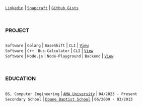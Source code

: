 [`Linkedin`](https://www.linkedin.com/in/kentlouisetonino) | [`Snapcraft`](https://snapcraft.io/publisher/kentlouisetonino) | [`Github Gists`](https://gist.github.com/kentlouisetonino)

<br />

### PROJECT
##
``Software`` | ``Golang`` | ``BaseShift`` | ``CLI`` | [`View`](https://github.com/kentlouisetonino/baseshift) <br />
``Software`` | ``C++`` | ``Bus-Calculator`` | ``CLI`` | [`View`](https://github.com/kentlouisetonino/bus-calculator) <br />
``Software`` | ``Node.js`` | ``Node-Playground`` | ``Backend`` | [`View`](https://github.com/kentlouisetonino/node-backend) <br />

<br />

### EDUCATION
##
``BS, Computer Engineering`` | [`AMA University`](https://www.ama.edu.ph/bachelor-of-science-in-computer-engineering/) | ``04/2023 - Present`` <br />
``Secondary School`` | [`Doane Baptist School`](https://drive.google.com/file/d/1-RjQ7ug_pgxH-k9-z3arDKfdoH6eFH7I/view?usp=sharing) | ``06/2009 - 03/2013``

